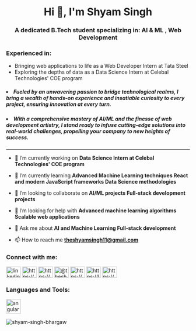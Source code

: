 <h1 align="center">Hi 👋, I'm Shyam Singh</h1>
<!-- <h3 align="center">A passionate software developer and AI/ML enthusiast from India</h3>
<h5>I’m a dedicated B.Tech student specializing in AI and ML, with hands-on experience as a Web Developer Intern at Tata Steel and currently interning as a Data Science Intern at Celebal Technologies' COE program. Passionate about integrating these fields to drive tech industry progress, I’m eager to apply my academic knowledge to real-world scenarios and bring my skills and enthusiasm to your company.</h5> -->

<h3 align="center">A dedicated B.Tech student specializing in:  AI & ML  , Web Development</h3>

  

<h3 align="left">Experienced in:</h3>
<ul>
  <li>Bringing web applications to life as a Web Developer Intern at Tata Steel</li>
  <li>Exploring the depths of data as a Data Science Intern at Celebal Technologies' COE program</li>
</ul>
<!-- <h5 >Driven by the passion to unite these realms and propel the tech industry forward, </br>
  I’m poised to infuse real-world solutions with my academic expertise and fervor at your company.</h5> -->

<h5 align="left"><li>Fueled by an unwavering passion to bridge technological realms, I bring a wealth of hands-on experience and insatiable curiosity to every project, ensuring        innovation at every turn.</li></h5>
<h5 align="left"><li>With a comprehensive mastery of AI/ML and the finesse of web development artistry, I stand ready to infuse cutting-edge solutions into real-world         challenges, propelling your company to new heights of success.</li></h5>
<hr>



   



- 🔭 I’m currently working on **Data Science Intern at Celebal Technologies' COE program**

- 🌱 I’m currently learning **Advanced Machine Learning techniques React and modern JavaScript frameworks Data Science methodologies**

- 👯 I’m looking to collaborate on **AI/ML projects Full-stack development projects**

- 🤝 I’m looking for help with **Advanced machine learning algorithms Scalable web applications**

- 💬 Ask me about **AI and Machine Learning Full-stack development**

- 📫 How to reach me **theshyamsingh11@gmail.com**

<h3 align="left">Connect with me:</h3>
<p align="left">
<a href="https://linkedin.com/in/linkedin.com/in/shyam-singh-427744221" target="blank"><img align="center" src="https://raw.githubusercontent.com/rahuldkjain/github-profile-readme-generator/master/src/images/icons/Social/linked-in-alt.svg" alt="linkedin.com/in/shyam-singh-427744221" height="30" width="40" /></a>
<a href="https://stackoverflow.com/users/https://stackexchange.com/users/32413148/shyam-singh" target="blank"><img align="center" src="https://raw.githubusercontent.com/rahuldkjain/github-profile-readme-generator/master/src/images/icons/Social/stack-overflow.svg" alt="https://stackexchange.com/users/32413148/shyam-singh" height="30" width="40" /></a>
<a href="https://kaggle.com/https://www.kaggle.com/shyamsingh11" target="blank"><img align="center" src="https://raw.githubusercontent.com/rahuldkjain/github-profile-readme-generator/master/src/images/icons/Social/kaggle.svg" alt="https://www.kaggle.com/shyamsingh11" height="30" width="40" /></a>
<a href="https://medium.com/@theshyamsingh11" target="blank"><img align="center" src="https://raw.githubusercontent.com/rahuldkjain/github-profile-readme-generator/master/src/images/icons/Social/medium.svg" alt="@theshyamsingh11" height="30" width="40" /></a>
<a href="https://www.hackerrank.com/https://www.hackerrank.com/profile/shyamsinghbharg1" target="blank"><img align="center" src="https://raw.githubusercontent.com/rahuldkjain/github-profile-readme-generator/master/src/images/icons/Social/hackerrank.svg" alt="https://www.hackerrank.com/profile/shyamsinghbharg1" height="30" width="40" /></a>
<a href="https://www.leetcode.com/https://leetcode.com/u/theshyamsingh11/" target="blank"><img align="center" src="https://raw.githubusercontent.com/rahuldkjain/github-profile-readme-generator/master/src/images/icons/Social/leet-code.svg" alt="https://leetcode.com/u/theshyamsingh11/" height="30" width="40" /></a>
<a href="https://auth.geeksforgeeks.org/user/https://www.geeksforgeeks.org/user/theshyamsingh11/" target="blank"><img align="center" src="https://raw.githubusercontent.com/rahuldkjain/github-profile-readme-generator/master/src/images/icons/Social/geeks-for-geeks.svg" alt="https://www.geeksforgeeks.org/user/theshyamsingh11/" height="30" width="40" /></a>
</p>

<h3 align="left">Languages and Tools:</h3>
<p align="left"> 
<a href="https://angular.io" target="_blank" rel="noreferrer"> <img src="https://angular.io/assets/images/logos/angular/angular.svg" alt="angular" width="40" height="40"/> </a>
<!-- Other icons for languages and tools -->
</p>

<p><img align="center" src="https://github-readme-stats.vercel.app/api/top-langs?username=shyam-singh-bhargaw&show_icons=true&locale=en&layout=compact" alt="shyam-singh-bhargaw" /></p>
